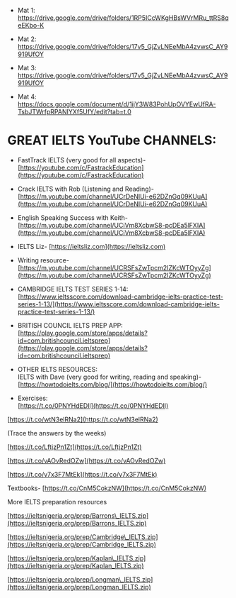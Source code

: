  
<!-- 
১. IELTS Buddy – সহজ ভাষায় টিপস ও প্রচুর প্র্যাকটিস ম্যাটেরিয়াল।
২. IELTS Simon – উচ্চমানের রাইটিং ও স্পিকিং আইডিয়া, বাস্তব পরীক্ষার মতো অনুশীলন।
৩. IELTS LIZ – স্টেপ-বাই-স্টেপ গাইড, নতুনদের জন্য বিশেষভাবে উপযোগী।
৪. IELTS Mentor – প্রচুর রিডিং ও রাইটিং মডেল আন্সার।
৫. IELTS Advantage – রাইটিং টাস্ক 2 এবং স্পিকিং-এর গভীর বিশ্লেষণ।
৬. Road to IELTS – ব্রিটিশ কাউন্সিলের অফিসিয়াল প্রস্তুতি কোর্স।
৭. E2 IELTS – ভিডিও টিউটোরিয়াল ও মক টেস্টের সমৃদ্ধ ভান্ডার।
কেন এই রিসোর্সগুলো গুরুত্বপূর্ণ: প্রতিটি প্ল্যাটফর্মে পরীক্ষার চারটি অংশ—Listening, Reading, Writing, Speaking—বিষয়ভিত্তিক কৌশলসহ শেখানো হয়। এখানে আছে প্র্যাকটিস টেস্ট, মডেল আন্সার, আর স্কোরিং-এর মানদণ্ডের সঙ্গে মিল রাখা গাইড, যা পরীক্ষার আসল ধাপগুলো সহজ করে তোলে।
IELTS কেন গুরুত্বপূর্ণ: উচ্চশিক্ষা, বিদেশে চাকরি কিংবা ইমিগ্রেশনের জন্য ইংরেজি দক্ষতার বিশ্বব্যাপী স্বীকৃত মানদণ্ড হলো IELTS। পৃথিবীর ১০,০০০-এর বেশি বিশ্ববিদ্যালয়, নিয়োগকর্তা এবং ইমিগ্রেশন কর্তৃপক্ষ এটি গ্রহণ করে। তাই ভালো স্কোর আপনার শিক্ষা ও ক্যারিয়ার উভয় ক্ষেত্রেই নতুন দরজা খুলে দেয়।
একজন শিক্ষক হিসেবে আমার অভিজ্ঞতা হলো—শুধু শব্দ মুখস্থ নয়, বরং সঠিক কৌশল ও ধারাবাহিক অনুশীলনই সাফল্যের মূল। সঠিক রিসোর্স ব্যবহার করলে ৭+ স্কোর একদম অর্জনযোগ্য।
-->


- Mat 1: https://drive.google.com/drive/folders/1RP5ICcWKgHBsWVrMRu_ttRS8qeEKbo-K

- Mat 2: https://drive.google.com/drive/folders/17v5_GjZvLNEeMbA4zvwsC_AY9919UfOY

- Mat 3: https://drive.google.com/drive/folders/17v5_GjZvLNEeMbA4zvwsC_AY9919UfOY

- Mat 4: https://docs.google.com/document/d/1ijY3W83PohUpOVYEwUfRA-TsbJTWrfpRPANIYXf5UfY/edit?tab=t.0














# GREAT IELTS YouTube CHANNELS:

- FastTrack IELTS (very good for all aspects)- [https://youtube.com/c/FastrackEducation](https://youtube.com/c/FastrackEducation)

- Crack IELTS with Rob (Listening and Reading)-  [https://m.youtube.com/channel/UCrDeNIUi-e62DZnGq09KUuA](https://m.youtube.com/channel/UCrDeNIUi-e62DZnGq09KUuA)

- English Speaking Success with Keith- [https://m.youtube.com/channel/UCiVm8XcbwS8-pcDEa5lFXIA](https://m.youtube.com/channel/UCiVm8XcbwS8-pcDEa5lFXIA)

- IELTS Liz- [https://ieltsliz.com](https://ieltsliz.com)

- Writing resource- [https://m.youtube.com/channel/UCRSFsZwTpcm2IZKcWTOyyZg](https://m.youtube.com/channel/UCRSFsZwTpcm2IZKcWTOyyZg)

- CAMBRIDGE IELTS TEST SERIES 1-14:  
[https://www.ieltsscore.com/download-cambridge-ielts-practice-test-series-1-13/](https://www.ieltsscore.com/download-cambridge-ielts-practice-test-series-1-13/)

- BRITISH COUNCIL IELTS PREP APP:  
[https://play.google.com/store/apps/details?id=com.britishcouncil.ieltsprep](https://play.google.com/store/apps/details?id=com.britishcouncil.ieltsprep)

- OTHER IELTS RESOURCES:  
IELTS with Dave (very good for writing, reading and speaking)- [https://howtodoielts.com/blog/](https://howtodoielts.com/blog/)

- Exercises:   
[https://t.co/0PNYHdEDIl](https://t.co/0PNYHdEDIl)

[https://t.co/wtN3elRNa2](https://t.co/wtN3elRNa2)

(Trace the answers by the weeks)

[https://t.co/LftjzPn1Zt](https://t.co/LftjzPn1Zt)

[https://t.co/vAOvRedOZw](https://t.co/vAOvRedOZw)

[https://t.co/v7x3F7MtEk](https://t.co/v7x3F7MtEk)

Textbooks- [https://t.co/CnM5CokzNW](https://t.co/CnM5CokzNW)

More IELTS preparation resources

[https://ieltsnigeria.org/prep/Barrons\_IELTS.zip](https://ieltsnigeria.org/prep/Barrons_IELTS.zip) 

[https://ieltsnigeria.org/prep/Cambridge\_IELTS.zip](https://ieltsnigeria.org/prep/Cambridge_IELTS.zip) 

[https://ieltsnigeria.org/prep/Kaplan\_IELTS.zip](https://ieltsnigeria.org/prep/Kaplan_IELTS.zip)  

[https://ieltsnigeria.org/prep/Longman\_IELTS.zip](https://ieltsnigeria.org/prep/Longman_IELTS.zip) 
